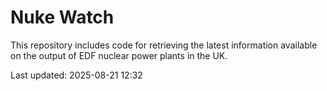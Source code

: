 # Nuke Watch

This repository includes code for retrieving the latest information available on the output of EDF nuclear power plants in the UK.

Last updated: 2025-08-21 12:32